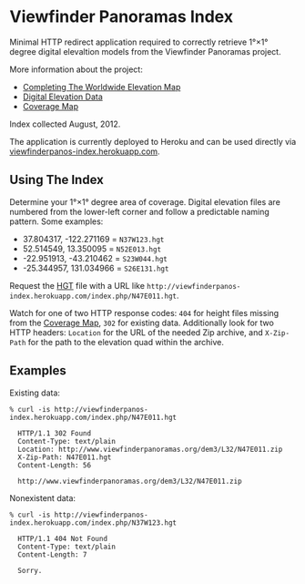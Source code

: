 Viewfinder Panoramas Index
==========================

Minimal HTTP redirect application required to correctly retrieve 1°×1° degree digital elevaltion models from the Viewfinder Panoramas project.

More information about the project:

* [ Completing The Worldwide Elevation Map ]( http://www.viewfinderpanoramas.org/topog.html )
* [ Digital Elevation Data ]( http://www.viewfinderpanoramas.org/dem3/DEM3-ReadMe.html )
* [ Coverage Map ]( http://www.viewfinderpanoramas.org/Coverage%20map%20viewfinderpanoramas_org3.htm )

Index collected August, 2012.

The application is currently deployed to Heroku and can be used directly via [viewfinderpanos-index.herokuapp.com]( http://viewfinderpanos-index.herokuapp.com/index.php/S55W036.hgt ).

Using The Index
---------------

Determine your 1°×1° degree area of coverage. Digital elevation files are numbered from the lower-left corner and follow a predictable naming pattern. Some examples:

*  37.804317, -122.271169 = `N37W123.hgt`
*  52.514549,   13.350095 = `N52E013.hgt`
* -22.951913,  -43.210462 = `S23W044.hgt`
* -25.344957,  131.034966 = `S26E131.hgt`

Request the [HGT]( http://www2.jpl.nasa.gov/srtm/faq.html ) file with a URL like `http://viewfinderpanos-index.herokuapp.com/index.php/N47E011.hgt`.

Watch for one of two HTTP response codes: `404` for height files missing from the [Coverage Map]( http://www.viewfinderpanoramas.org/Coverage%20map%20viewfinderpanoramas_org3.htm ), `302` for existing data. Additionally look for two HTTP headers: `Location` for the URL of the needed Zip archive, and `X-Zip-Path` for the path to the elevation quad within the archive.

Examples
--------

Existing data:

    % curl -is http://viewfinderpanos-index.herokuapp.com/index.php/N47E011.hgt
      
      HTTP/1.1 302 Found
      Content-Type: text/plain
      Location: http://www.viewfinderpanoramas.org/dem3/L32/N47E011.zip
      X-Zip-Path: N47E011.hgt
      Content-Length: 56
      
      http://www.viewfinderpanoramas.org/dem3/L32/N47E011.zip

Nonexistent data:

    % curl -is http://viewfinderpanos-index.herokuapp.com/index.php/N37W123.hgt
      
      HTTP/1.1 404 Not Found
      Content-Type: text/plain
      Content-Length: 7
      
      Sorry.
